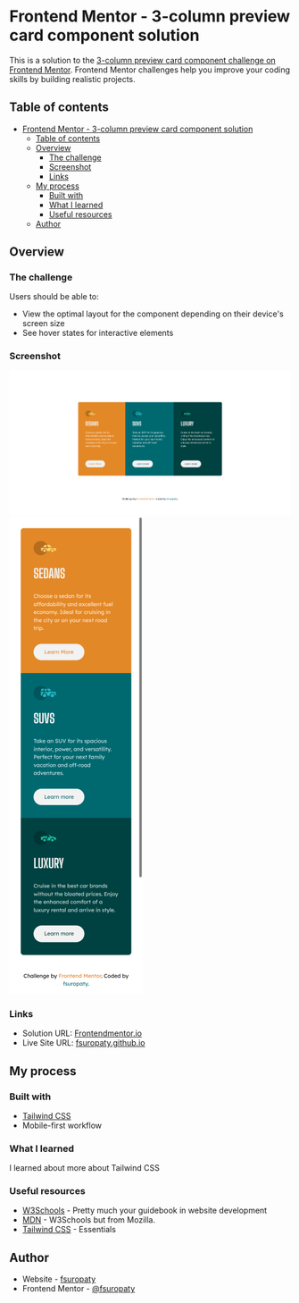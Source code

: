 # Frontend Mentor - 3-column preview card component solution

This is a solution to the [3-column preview card component challenge on Frontend Mentor](https://www.frontendmentor.io/challenges/3column-preview-card-component-pH92eAR2-). Frontend Mentor challenges help you improve your coding skills by building realistic projects.

## Table of contents

- [Frontend Mentor - 3-column preview card component solution](#frontend-mentor---3-column-preview-card-component-solution)
  - [Table of contents](#table-of-contents)
  - [Overview](#overview)
    - [The challenge](#the-challenge)
    - [Screenshot](#screenshot)
    - [Links](#links)
  - [My process](#my-process)
    - [Built with](#built-with)
    - [What I learned](#what-i-learned)
    - [Useful resources](#useful-resources)
  - [Author](#author)

## Overview

### The challenge

Users should be able to:

- View the optimal layout for the component depending on their device's screen size
- See hover states for interactive elements

### Screenshot

![](/images/desktop-screenshot.png)
![](/images/mobile-screenshot-Small.png)

### Links

- Solution URL: [Frontendmentor.io](https://www.frontendmentor.io/challenges/3column-preview-card-component-pH92eAR2-/hub/3column-preview-card-component-epy8DTqdFt)
- Live Site URL: [fsuropaty.github.io](https://fsuropaty.github.io/3-column-preview-card-component-challenge/)

## My process

### Built with

- [Tailwind CSS](https://tailwindcss.com)
- Mobile-first workflow

### What I learned

I learned about more about Tailwind CSS

### Useful resources

- [W3Schools](https://www.w3schools.com) - Pretty much your guidebook in website development
- [MDN](https://developer.mozilla.org) - W3Schools but from Mozilla.
- [Tailwind CSS](https://tailwindcss.com) - Essentials

## Author

- Website - [fsuropaty](https://www.fsuropaty.github.io)
- Frontend Mentor - [@fsuropaty](https://www.frontendmentor.io/profile/fsuropaty)
